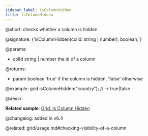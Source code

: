```yaml
---
sidebar_label: isColumnHidden
title: isColumnHidden
---          
```


@short: checks whether a column is hidden

@signature: {'isColumnHidden(colId: string | number): boolean;'}

@params:
- colId	string | number   the id of a column

@returns:
- param	boolean     'true' if the column is hidden, 'false' otherwise


@example:
grid.isColumnHidden("country"); // -> true|false



@descr:


**Related sample**: [Grid. Is Column Hidden](https://snippet.dhtmlx.com/rdqhwnjv)


@changelog:
added in v6.4

@related: grid/usage.md#checking-visibility-of-a-column
